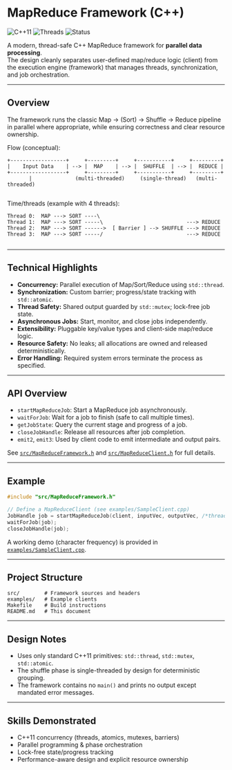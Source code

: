 # MapReduce Framework (C++)

![C++11](https://img.shields.io/badge/C%2B%2B-11-blue)
![Threads](https://img.shields.io/badge/Concurrency-Multi--Threaded-green)
![Status](https://img.shields.io/badge/Build-Makefile-success)

A modern, thread-safe C++ MapReduce framework for **parallel data processing**.  
The design cleanly separates user-defined map/reduce logic (client) from the execution engine (framework) that manages threads, synchronization, and job orchestration.

---

## Overview

The framework runs the classic Map → (Sort) → Shuffle → Reduce pipeline in parallel where appropriate, while ensuring correctness and clear resource ownership.

Flow (conceptual):

```
+------------------+     +---------+     +-----------+     +---------+
|    Input Data    | --> |  MAP    | --> |  SHUFFLE  | --> |  REDUCE |
+------------------+     +---------+     +-----------+     +---------+
       |              (multi-threaded)     (single-thread)   (multi-threaded)


```

Time/threads (example with 4 threads):

```
Thread 0:  MAP ---> SORT ----\
Thread 1:  MAP ---> SORT -----\                           ---> REDUCE
Thread 2:  MAP ---> SORT ------>  [ Barrier ] --> SHUFFLE ---> REDUCE
Thread 3:  MAP ---> SORT -----/                           ---> REDUCE
                                                              
````

---

## Technical Highlights

- **Concurrency:** Parallel execution of Map/Sort/Reduce using `std::thread`.
- **Synchronization:** Custom barrier; progress/state tracking with `std::atomic`.
- **Thread Safety:** Shared output guarded by `std::mutex`; lock-free job state.
- **Asynchronous Jobs:** Start, monitor, and close jobs independently.
- **Extensibility:** Pluggable key/value types and client-side map/reduce logic.
- **Resource Safety:** No leaks; all allocations are owned and released deterministically.  
- **Error Handling:** Required system errors terminate the process as specified.

---

## API Overview
- `startMapReduceJob`: Start a MapReduce job asynchronously.
- `waitForJob`: Wait for a job to finish (safe to call multiple times).
- `getJobState`: Query the current stage and progress of a job.
- `closeJobHandle`: Release all resources after job completion.
- `emit2`, `emit3`: Used by client code to emit intermediate and output pairs.

See [`src/MapReduceFramework.h`](src/MapReduceFramework.h) and
[`src/MapReduceClient.h`](src/MapReduceClient.h) for full details.

---

## Example

```cpp
#include "src/MapReduceFramework.h"

// Define a MapReduceClient (see examples/SampleClient.cpp)
JobHandle job = startMapReduceJob(client, inputVec, outputVec, /*threads=*/4);
waitForJob(job);
closeJobHandle(job);
```

A working demo (character frequency) is provided in
[`examples/SampleClient.cpp`](examples/SampleClient.cpp).

---

## Project Structure

```
src/        # Framework sources and headers
examples/   # Example clients
Makefile    # Build instructions
README.md   # This document
```

---

## Design Notes

* Uses only standard C++11 primitives: `std::thread`, `std::mutex`, `std::atomic`.
* The shuffle phase is single-threaded by design for deterministic grouping.
* The framework contains no `main()` and prints no output except mandated error messages.

---

## Skills Demonstrated

* C++11 concurrency (threads, atomics, mutexes, barriers)
* Parallel programming & phase orchestration
* Lock-free state/progress tracking
* Performance-aware design and explicit resource ownership

```

